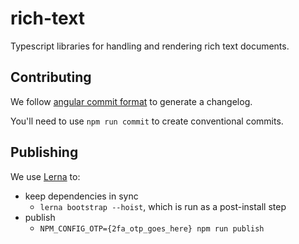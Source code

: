 # rich-text

Typescript libraries for handling and rendering rich text documents.

## Contributing

We follow [angular commit format](https://gist.github.com/stephenparish/9941e89d80e2bc58a153#allowed-type)
to generate a changelog.

You'll need to use `npm run commit` to create conventional commits.

## Publishing

We use [Lerna](https://github.com/lerna/lerna) to:

- keep dependencies in sync
  - `lerna bootstrap --hoist`, which is run as a post-install step
- publish
  - `NPM_CONFIG_OTP={2fa_otp_goes_here} npm run publish`
